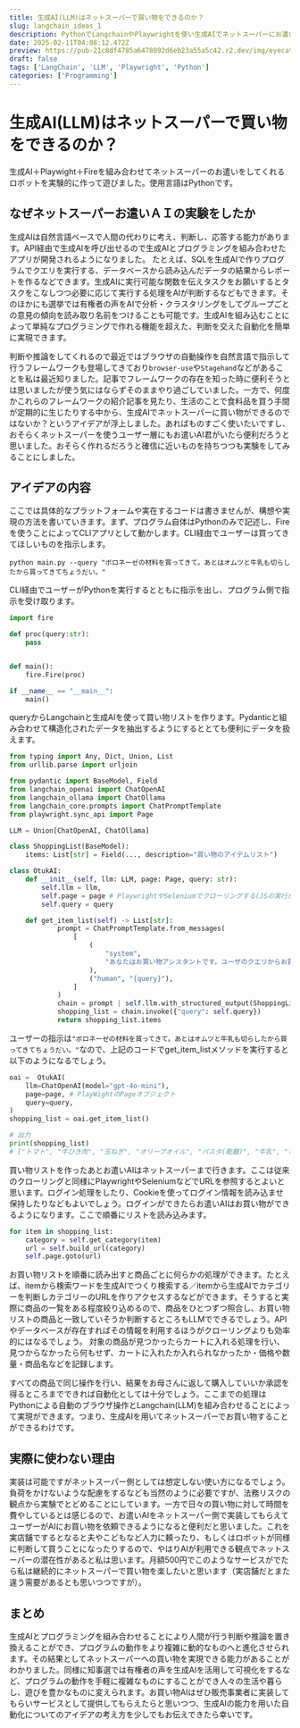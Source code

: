 ```yaml
---
title: 生成AI(LLM)はネットスーパーで買い物をできるのか？
slug: langchain_ideas_1
description: PythonでLangchainやPlaywrightを使い生成AIでネットスーパーにお遣いできるかを考えます。
date: 2025-02-11T04:08:12.472Z
preview: https://pub-21c8df4785a6478092d6eb23a55a5c42.r2.dev/img/eyecatch/llm.webp
draft: false
tags: ['LangChain', 'LLM', 'Playwright', 'Python']
categories: ['Programming']
---
```


# 生成AI(LLM)はネットスーパーで買い物をできるのか？

生成AI＋Playwight＋Fireを組み合わせてネットスーパーのお遣いをしてくれるロボットを実験的に作って遊びました。使用言語はPythonです。

## なぜネットスーパーお遣いＡＩの実験をしたか

生成AIは自然言語ベースで人間の代わりに考え、判断し、応答する能力があります。API経由で生成AIを呼び出せるので生成AIとプログラミングを組み合わせたアプリが開発されるようになりました。
たとえば、SQLを生成AIで作りプログラムでクエリを実行する、データベースから読み込んだデータの結果からレポートを作るなどできます。生成AIに実行可能な関数を伝えタスクをお願いするとタスクをこなしつつ必要に応じて実行する処理をAIが判断するなどもできます。そのほかにも選挙では有権者の声をAIで分析・クラスタリングをしてグループごとの意見の傾向を読み取り名前をつけることも可能です。生成AIを組み込むことによって単純なプログラミングで作れる機能を超えた、判断を交えた自動化を簡単に実現できます。

判断や推論をしてくれるので最近ではブラウザの自動操作を自然言語で指示して行うフレームワークも登場してきており`browser-use`や`Stagehand`などがあることを私は最近知りました。記事でフレームワークの存在を知った時に便利そうとは思いましたが使う気にはならずそのままやり過ごしていました。一方で、何度かこれらのフレームワークの紹介記事を見たり、生活のことで食料品を買う手間が定期的に生じたりする中から、生成AIでネットスーパーに買い物ができるのではないか？というアイデアが浮上しました。あればものすごく使いたいですし、おそらくネットスーパーを使うユーザー層にもお遣いAI君がいたら便利だろうと思いました。おそらく作れるだろうと確信に近いものを持ちつつも実験をしてみることにしました。

## アイデアの内容

ここでは具体的なプラットフォームや実在するコードは書きませんが、構想や実現の方法を書いていきます。まず、プログラム自体はPythonのみで記述し、Fireを使うことによってCLIアプリとして動かします。CLI経由でユーザーは買ってきてほしいものを指示します。

```shell
python main.py --query "ボロネーゼの材料を買ってきて。あとはオムツと牛乳も切らしたから買ってきてちょうだい。"
```

CLI経由でユーザーがPythonを実行するとともに指示を出し、プログラム側で指示を受け取ります。

```python
import fire

def proc(query:str):
    pass


def main():
    fire.Fire(proc)

if __name__ == "__main__":
    main()
```

queryからLangchainと生成AIを使って買い物リストを作ります。Pydanticと組み合わせて構造化されたデータを抽出するようにするととても便利にデータを扱えます。

```python
from typing import Any, Dict, Union, List
from urllib.parse import urljoin

from pydantic import BaseModel, Field
from langchain_openai import ChatOpenAI
from langchain_ollama import ChatOllama
from langchain_core.prompts import ChatPromptTemplate
from playwright.sync_api import Page

LLM = Union[ChatOpenAI, ChatOllama]

class ShoppingList(BaseModel):
    items: List[str] = Field(..., description="買い物のアイテムリスト")

class OtukAI:
    def __init__(self, llm: LLM, page: Page, query: str):
        self.llm = llm,
        self.page = page # PlaywrightやSeleniumでクローリングする(JSの実行が不要だったりAPIが使える場合はrequestsやhttpxでもよいでしょう)
        self.query = query

    def get_item_list(self) -> List[str]:
            prompt = ChatPromptTemplate.from_messages(
                [
                    (
                        "system",
                        "あなたはお買い物アシスタントです。ユーザのクエリからお買い物すべき商品のリストを作ります。",
                    ),
                    ("human", "{query}"),
                ]
            )
            chain = prompt | self.llm.with_structured_output(ShoppingList)
            shopping_list = chain.invoke({"query": self.query})
            return shopping_list.items
```

ユーザーの指示は`"ボロネーゼの材料を買ってきて。あとはオムツと牛乳も切らしたから買ってきてちょうだい。"`なので、上記のコードでget_item_listメソッドを実行すると以下のようになるでしょう。

```python
oai =  OtukAI(
    llm=ChatOpenAI(model="gpt-4o-mini"),
    page=page, # PlayWightのPageオブジェクト
    query=query,
)
shopping_list = oai.get_item_list()

# 出力
print(shopping_list)
# ["トマト", "牛ひき肉", "玉ねぎ", "オリーブオイル", "パスタ(乾麺)", "牛乳", "オムツ"]
```

買い物リストを作ったあとお遣いAIはネットスーパーまで行きます。ここは従来のクローリングと同様にPlaywrightやSeleniumなどでURLを参照するとよいと思います。ログイン処理をしたり、Cookieを使ってログイン情報を読み込ませ保持したりなどもよいでしょう。ログインができたらお遣いAIはお買い物ができるようになります。ここで順番にリストを読み込みます。

```python
for item in shopping_list:
    category = self.get_category(item)
    url = self.build_url(category)
    self.page.goto(url)
```

お買い物リストを順番に読み出すと商品ごとに何らかの処理ができます。たとえば、itemから検索ワードを生成AIでつくり検索する／itemから生成AIでカテゴリーを判断しカテゴリーのURLを作りアクセスするなどができます。そうすると実際に商品の一覧をある程度絞り込めるので、商品をひとつずつ照合し、お買い物リストの商品と一致していそうか判断するところもLLMでできるでしょう。APIやデータベースが存在すればその情報を利用するほうがクローリングよりも効率的にはなるでしょう。
対象の商品が見つかったらカートに入れる処理を行い、見つからなかったら何もせず、カートに入れたか入れられなかったか・価格や数量・商品名などを記録します。

すべての商品で同じ操作を行い、結果をお母さんに返して購入していいか承認を得るところまでできれば自動化としては十分でしょう。ここまでの処理はPythonによる自動のブラウザ操作とLangchain(LLM)を組み合わせることによって実現ができます。つまり、生成AIを用いてネットスーパーでお買い物することができるわけです。

## 実際に使わない理由

実装は可能ですがネットスーパー側としては想定しない使い方になるでしょう。負荷をかけないような配慮をするなども当然のように必要ですが、法務リスクの観点から実験でとどめることにしています。一方で日々の買い物に対して時間を費やしているとは感じるので、お遣いAIをネットスーパー側で実装してもらえてユーザーがAIにお買い物を依頼できるようになると便利だと思いました。これを実店舗でするとなると夫やこどもなど人力に頼ったり、もしくはロボットが同様に判断して買うことになったりするので、やはりAIが利用できる観点でネットスーパーの潜在性があると私は思います。月額500円でこのようなサービスがでたら私は継続的にネットスーパーで買い物を楽したいと思います（実店舗だとまた違う需要があるとも思いつつですが）。

## まとめ

生成AIとプログラミングを組み合わせることにより人間が行う判断や推論を置き換えることができ、プログラムの動作をより複雑に動的なものへと進化させられます。その結果としてネットスーパーへの買い物を実現できる能力があることがわかりました。同様に知事選では有権者の声を生成AIを活用して可視化をするなど、プログラムの動作を手軽に複雑なものにすることができ人々の生活や暮らし、遊びを豊かなものに変えられます。お買い物AIはぜひ販売事業者に実装してもらいサービスとして提供してもらえたらと思いつつ、生成AIの能力を用いた自動化についてのアイデアの考え方を少しでもお伝えできたら幸いです。


